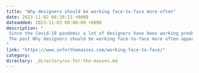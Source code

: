 ```yaml
---
title: "Why designers should be working face-to-face more often"
date: 2023-11-02 08:20:13 +0000
dateadded: 2023-11-03 00:00:09 +0000
description: "  
 Since the Covid-19 pandemic a lot of designers have been working predominately remotely. Find out why this isn’t good for those designers, or for design in general. 
 The post Why designers should be working face-to-face more often appeared first on UXM. 
"
link: "https://www.uxforthemasses.com/working-face-to-face/"
category:
directory: _directory/ux-for-the-masses.md
---
```

